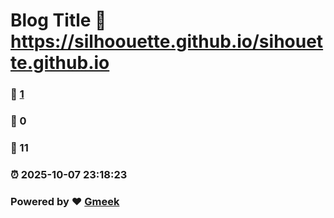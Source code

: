 # Blog Title :link: https://silhoouette.github.io/sihouette.github.io 
### :page_facing_up: [1](https://silhoouette.github.io/sihouette.github.io/tag.html) 
### :speech_balloon: 0 
### :hibiscus: 11 
### :alarm_clock: 2025-10-07 23:18:23 
### Powered by :heart: [Gmeek](https://github.com/Meekdai/Gmeek)
